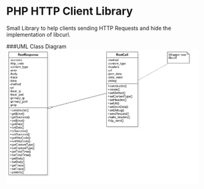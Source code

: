 # PHP HTTP Client Library
Small Library to help clients sending HTTP Requests
and hide the implementation of libcurl.

###UML Class Diagram
![alt-text-1](wiki/pics/uml.jpg "UML")